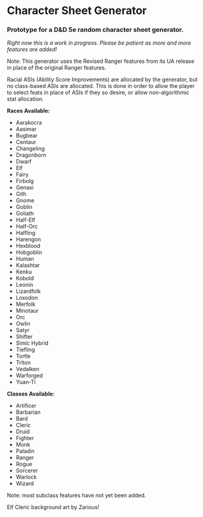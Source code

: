 # Character Sheet Generator
### Prototype for a D&amp;D 5e random character sheet generator.
*Right now this is a work in progress. Please be patient as more and more features are added!*

Note: This generator uses the Revised Ranger features from its UA release in place of the original Ranger features.

Racial ASIs (Ability Score Improvements) are allocated by the generator, but no class-based ASIs are allocated. This is done in order to allow the player to select feats in place of ASIs if they so desire, or allow non-algorithmic stat allocation.

**Races Available:**
- Aarakocra
- Aasimar
- Bugbear
- Centaur
- Changeling
- Dragonborn
- Dwarf
- Elf
- Fairy
- Firbolg
- Genasi
- Gith
- Gnome
- Goblin
- Goliath
- Half-Elf
- Half-Orc
- Halfling
- Harengon
- Hexblood
- Hobgoblin
- Human
- Kalashtar
- Kenku
- Kobold
- Leonin
- Lizardfolk
- Loxodon
- Merfolk
- Minotaur
- Orc
- Owlin
- Satyr
- Shifter
- Simic Hybrid
- Tiefling
- Tortle
- Triton
- Vedalken
- Warforged
- Yuan-Ti

**Classes Available:**
- Artificer
- Barbarian
- Bard
- Cleric
- Druid
- Fighter
- Monk
- Paladin
- Ranger
- Rogue
- Sorcerer
- Warlock
- Wizard

Note: most subclass features have not yet been added.

Elf Cleric background art by Zarious!
